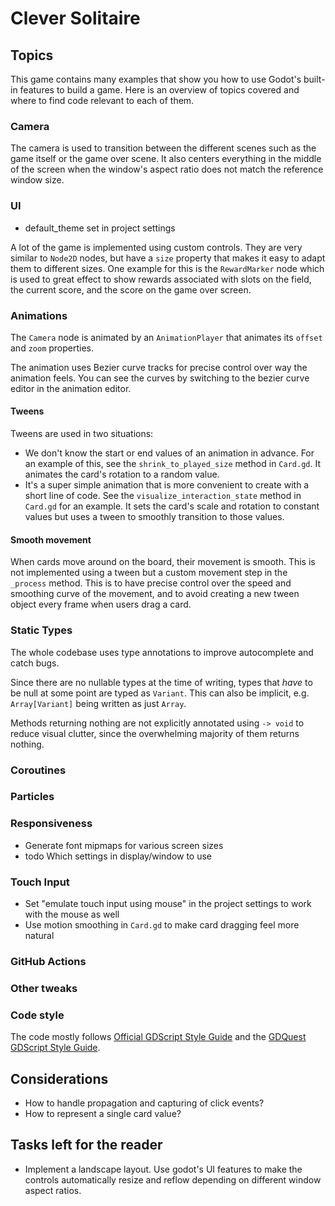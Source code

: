 # Clever Solitaire

## Topics

This game contains many examples that show you how to use Godot's built-in features to build a game. Here is an overview of topics covered and where to find code relevant to each of them.

### Camera

The camera is used to transition between the different scenes such as the game itself or the game over scene.
It also centers everything in the middle of the screen when the window's aspect ratio does not match the reference window size.

### UI

- default_theme set in project settings

A lot of the game is implemented using custom controls. They are very similar to `Node2D` nodes, but have a `size` property that makes it easy to adapt them to different sizes. One example for this is the `RewardMarker` node which is used to great effect to show rewards associated with slots on the field, the current score, and the score on the game over screen.



### Animations

The `Camera` node is animated by an `AnimationPlayer` that animates its `offset` and `zoom` properties.

The animation uses Bezier curve tracks for precise control over way the animation feels. You can see the curves by switching to the bezier curve editor in the animation editor.

#### Tweens

Tweens are used in two situations:

- We don't know the start or end values of an animation in advance. For an example of this, see the `shrink_to_played_size` method in `Card.gd`. It animates the card's rotation to a random value.
- It's a super simple animation that is more convenient to create with a short line of code. See the `visualize_interaction_state` method in `Card.gd` for an example. It sets the card's scale and rotation to constant values but uses a tween to smoothly transition to those values.

#### Smooth movement

When cards move around on the board, their movement is smooth. This is not implemented using a tween but a custom movement step in the `_process` method.
This is to have precise control over the speed and smoothing curve of the movement, and to avoid creating a new tween object every frame when users drag a card.

### Static Types

The whole codebase uses type annotations to improve autocomplete and catch bugs.

Since there are no nullable types at the time of writing, types that *have* to be null at some point are typed as `Variant`.
This can also be implicit, e.g. `Array[Variant]` being written as just `Array`.

Methods returning nothing are not explicitly annotated using `-> void` to reduce visual clutter, since the overwhelming majority of them returns nothing.

### Coroutines

### Particles

### Responsiveness

- Generate font mipmaps for various screen sizes
- todo Which settings in display/window to use

### Touch Input

- Set "emulate touch input using mouse" in the project settings to work with the mouse as well
- Use motion smoothing in `Card.gd` to make card dragging feel more natural

### GitHub Actions

### Other tweaks

### Code style

The code mostly follows [Official GDScript Style Guide](https://docs.godotengine.org/en/latest/tutorials/scripting/gdscript/gdscript_styleguide.html) and the [GDQuest GDScript Style Guide](https://www.gdquest.com/docs/guidelines/best-practices/godot-gdscript/).

## Considerations

- How to handle propagation and capturing of click events?
- How to represent a single card value?

## Tasks left for the reader

- Implement a landscape layout. Use godot's UI features to make the controls automatically resize and reflow depending on different window aspect ratios.